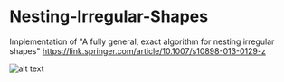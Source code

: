 # Nesting-Irregular-Shapes
Implementation of "A fully general, exact algorithm for nesting irregular shapes" https://link.springer.com/article/10.1007/s10898-013-0129-z

![alt text](https://flic.kr/p/24Wz44x)
